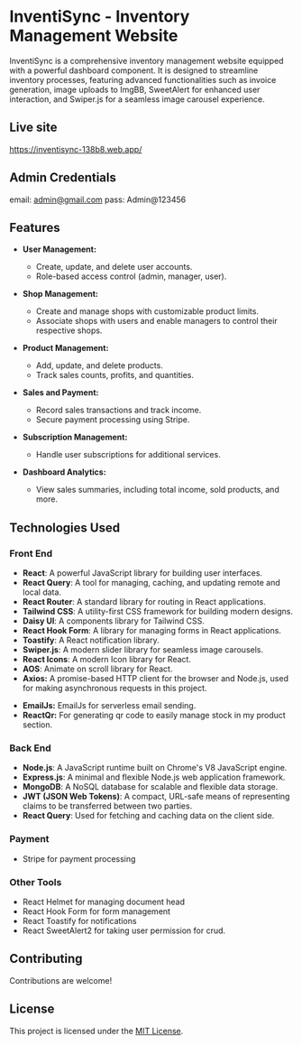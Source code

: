 # InventiSync - Inventory Management Website

InventiSync is a comprehensive inventory management website equipped with a powerful dashboard component. It is designed to streamline inventory processes, featuring advanced functionalities such as invoice generation, image uploads to ImgBB, SweetAlert for enhanced user interaction, and Swiper.js for a seamless image carousel experience.

## Live site
https://inventisync-138b8.web.app/

## Admin Credentials
email: admin@gmail.com
pass: Admin@123456

## Features

- **User Management:**
  - Create, update, and delete user accounts.
  - Role-based access control (admin, manager, user).

- **Shop Management:**
  - Create and manage shops with customizable product limits.
  - Associate shops with users and enable managers to control their respective shops.

- **Product Management:**
  - Add, update, and delete products.
  - Track sales counts, profits, and quantities.

- **Sales and Payment:**
  - Record sales transactions and track income.
  - Secure payment processing using Stripe.

- **Subscription Management:**
  - Handle user subscriptions for additional services.

- **Dashboard Analytics:**
  - View sales summaries, including total income, sold products, and more.


## Technologies Used

### Front End

- **React**: A powerful JavaScript library for building user interfaces.
- **React Query**: A tool for managing, caching, and updating remote and local data.
- **React Router**: A standard library for routing in React applications.
- **Tailwind CSS**: A utility-first CSS framework for building modern designs.
- **Daisy UI**: A components library for Tailwind CSS.
- **React Hook Form**: A library for managing forms in React applications.
- **Toastify**: A React notification library.
- **Swiper.js**: A modern slider library for seamless image carousels.
- **React Icons**: A modern Icon library for React.
- **AOS**: Animate on scroll library for React.
- **Axios:** A promise-based HTTP client for the browser and Node.js, used for making asynchronous requests in this project.

 <!-- 2 unique features -->
- **EmailJs:** EmailJs for serverless email sending.
- **ReactQr:** For generating qr code to easily manage stock in my product section.



### Back End

- **Node.js**: A JavaScript runtime built on Chrome's V8 JavaScript engine.
- **Express.js**: A minimal and flexible Node.js web application framework.
- **MongoDB**: A NoSQL database for scalable and flexible data storage.
- **JWT (JSON Web Tokens)**: A compact, URL-safe means of representing claims to be transferred between two parties.
- **React Query**: Used for fetching and caching data on the client side.
 
### Payment
- Stripe for payment processing

### Other Tools
  - React Helmet for managing document head
  - React Hook Form for form management
  - React Toastify for notifications
  - React SweetAlert2 for taking user permission for crud.


## Contributing

Contributions are welcome! 

## License

This project is licensed under the [MIT License](LICENSE).

